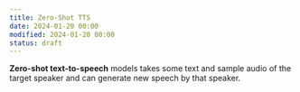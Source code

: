 ```yaml
---
title: Zero-Shot TTS
date: 2024-01-20 00:00
modified: 2024-01-20 00:00
status: draft
---
```


**Zero-shot text-to-speech** models takes some text and sample audio of the target speaker and can generate new speech by that speaker.